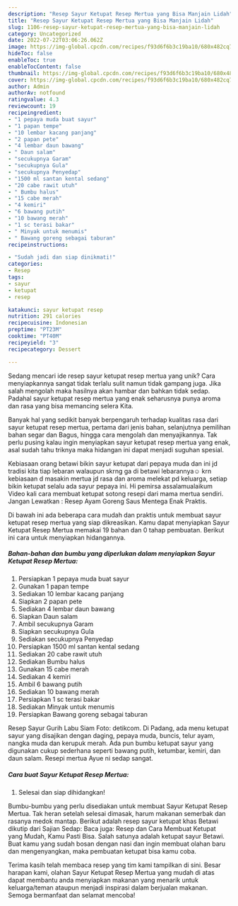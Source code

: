 ```yaml
---
description: "Resep Sayur Ketupat Resep Mertua yang Bisa Manjain Lidah"
title: "Resep Sayur Ketupat Resep Mertua yang Bisa Manjain Lidah"
slug: 1106-resep-sayur-ketupat-resep-mertua-yang-bisa-manjain-lidah
category: Uncategorized
date: 2022-07-22T03:06:26.062Z
image: https://img-global.cpcdn.com/recipes/f93d6f6b3c19ba10/680x482cq70/sayur-ketupat-resep-mertua-foto-resep-utama.jpg
hideToc: false
enableToc: true
enableTocContent: false
thumbnail: https://img-global.cpcdn.com/recipes/f93d6f6b3c19ba10/680x482cq70/sayur-ketupat-resep-mertua-foto-resep-utama.jpg
cover: https://img-global.cpcdn.com/recipes/f93d6f6b3c19ba10/680x482cq70/sayur-ketupat-resep-mertua-foto-resep-utama.jpg
author: Admin
authorAv: notfound
ratingvalue: 4.3
reviewcount: 19
recipeingredient:
- "1 pepaya muda buat sayur"
- "1 papan tempe"
- "10 lembar kacang panjang"
- "2 papan pete"
- "4 lembar daun bawang"
- " Daun salam"
- "secukupnya Garam"
- "secukupnya Gula"
- "secukupnya Penyedap"
- "1500 ml santan kental sedang"
- "20 cabe rawit utuh"
- " Bumbu halus"
- "15 cabe merah"
- "4 kemiri"
- "6 bawang putih"
- "10 bawang merah"
- "1 sc terasi bakar"
- " Minyak untuk menumis"
- " Bawang goreng sebagai taburan"
recipeinstructions:

- "Sudah jadi dan siap dinikmati!"
categories:
- Resep
tags:
- sayur
- ketupat
- resep

katakunci: sayur ketupat resep 
nutrition: 291 calories
recipecuisine: Indonesian
preptime: "PT23M"
cooktime: "PT40M"
recipeyield: "3"
recipecategory: Dessert

---
```





Sedang mencari ide resep sayur ketupat resep mertua yang unik? Cara menyiapkannya sangat tidak terlalu sulit namun tidak gampang juga. Jika salah mengolah maka hasilnya akan hambar dan bahkan tidak sedap. Padahal sayur ketupat resep mertua yang enak seharusnya punya aroma dan rasa yang bisa memancing selera Kita.





Banyak hal yang sedikit banyak berpengaruh terhadap kualitas rasa dari sayur ketupat resep mertua, pertama dari jenis bahan, selanjutnya pemilihan bahan segar dan Bagus, hingga cara mengolah dan menyajikannya. Tak perlu pusing kalau ingin menyiapkan sayur ketupat resep mertua yang enak,      asal sudah tahu triknya maka hidangan ini dapat menjadi suguhan spesial.














Kebiasaan orang betawi bikin sayur ketupat dari pepaya muda dan ini jd tradisi kita tiap lebaran walaupun skrng ga di betawi lebarannya☺ krn kebiasaan d masakin mertua jd rasa dan aroma melekat pd keluarga, setiap bikin ketupat selalu ada sayur pepaya ini. Hi pemirsa assalamualaikum Video kali cara membuat ketupat sotong resepi dari mama mertua sendiri. Jangan Lewatkan : Resep Ayam Goreng Saus Mentega Enak Praktis.






Di bawah ini ada beberapa cara mudah dan praktis untuk membuat sayur ketupat resep mertua yang siap dikreasikan. Kamu dapat menyiapkan Sayur Ketupat Resep Mertua memakai 19 bahan dan 0 tahap pembuatan. Berikut ini cara untuk menyiapkan hidangannya.

<!--inarticleads1-->

##### Bahan-bahan dan bumbu yang diperlukan dalam menyiapkan Sayur Ketupat Resep Mertua:

1. Persiapkan 1 pepaya muda buat sayur
1. Gunakan 1 papan tempe
1. Sediakan 10 lembar kacang panjang
1. Siapkan 2 papan pete
1. Sediakan 4 lembar daun bawang
1. Siapkan  Daun salam
1. Ambil secukupnya Garam
1. Siapkan secukupnya Gula
1. Sediakan secukupnya Penyedap
1. Persiapkan 1500 ml santan kental sedang
1. Sediakan 20 cabe rawit utuh
1. Sediakan  Bumbu halus
1. Gunakan 15 cabe merah
1. Sediakan 4 kemiri
1. Ambil 6 bawang putih
1. Sediakan 10 bawang merah
1. Persiapkan 1 sc terasi bakar
1. Sediakan  Minyak untuk menumis
1. Persiapkan  Bawang goreng sebagai taburan


Resep Sayur Gurih Labu Siam Foto: detikcom. Di Padang, ada menu ketupat sayur yang disajikan dengan daging, pepaya muda, buncis, telur ayam, nangka muda dan kerupuk merah. Ada pun bumbu ketupat sayur yang digunakan cukup sederhana seperti bawang putih, ketumbar, kemiri, dan daun salam. Resepi mertua Ayue ni sedap sangat. 

<!--inarticleads2-->

##### Cara buat Sayur Ketupat Resep Mertua:


1. Selesai dan siap dihidangkan!

Bumbu-bumbu yang perlu disediakan untuk membuat Sayur Ketupat Resep Mertua. Tak heran setelah selesai dimasak, harum makanan semerbak dan rasanya medok mantap. Berikut adalah resep sayur ketupat khas Betawi dikutip dari Sajian Sedap: Baca juga: Resep dan Cara Membuat Ketupat yang Mudah, Kamu Pasti Bisa. Salah satunya adalah ketupat sayur Betawi. Buat kamu yang sudah bosan dengan nasi dan ingin membuat olahan baru dan mengenyangkan, maka pembuatan ketupat bisa kamu coba. 

Terima kasih telah membaca resep yang tim kami tampilkan di sini. Besar harapan kami, olahan Sayur Ketupat Resep Mertua yang mudah di atas dapat membantu anda menyiapkan makanan yang menarik untuk keluarga/teman ataupun menjadi inspirasi dalam berjualan makanan. Semoga bermanfaat dan selamat mencoba!

